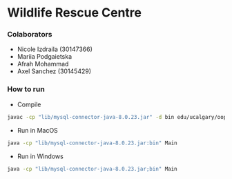 # Wildlife Rescue Centre

### Colaborators

- Nicole Izdraila (30147366)
- Mariia Podgaietska
- Afrah Mohammad
- Axel Sanchez (30145429)

### How to run

- Compile

```bash
javac -cp "lib/mysql-connector-java-8.0.23.jar" -d bin edu/ucalgary/oop/*.java
```

- Run in MacOS

```bash
java -cp "lib/mysql-connector-java-8.0.23.jar:bin" Main
```

- Run in Windows

```bash
java -cp "lib/mysql-connector-java-8.0.23.jar;bin" Main
```
